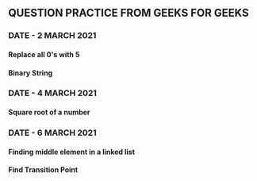 ## QUESTION PRACTICE FROM GEEKS FOR GEEKS
### DATE - 2 MARCH 2021
#### Replace all 0's with 5 
#### Binary String
### DATE - 4 MARCH 2021
#### Square root of a number 
### DATE - 6 MARCH 2021
#### Finding middle element in a linked list
#### Find Transition Point

